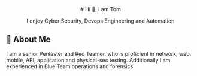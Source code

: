 <div align="center">
# Hi 👋, I am Tom

I enjoy Cyber Security, Devops Engineering and Automation
</div>

## 🚀 About Me
I am a senior Pentester and Red Teamer, who is proficient in network, web, mobile, API, application and physical-sec testing.  Additionally I am experienced in Blue Team operations and forensics.


<!--
**mr-tomr/mr-tomr** is a ✨ _special_ ✨ repository because its `README.md` (this file) appears on your GitHub profile.

Here are some ideas to get you started:

- 🔭 I’m currently working on ...
- 🌱 I’m currently learning ...
- 👯 I’m looking to collaborate on ...
- 🤔 I’m looking for help with ...
- 💬 Ask me about ...
- 📫 How to reach me: ...
- 😄 Pronouns: ...
- ⚡ Fun fact: ...
-->
